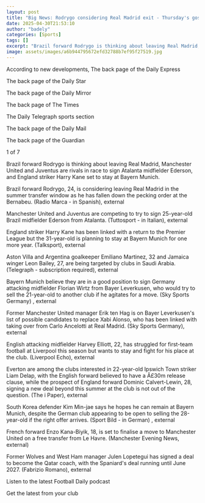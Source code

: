 ```yaml
---
layout: post
title: "Big News: Rodrygo considering Real Madrid exit - Thursday's gossip"
date: 2025-04-30T21:53:10
author: "badely"
categories: [Sports]
tags: []
excerpt: "Brazil forward Rodrygo is thinking about leaving Real Madrid, Manchester United and Juventus competing for Atalanta midfielder Ederson, England strike"
image: assets/images/a6b944795672efd32788b7ef95f27519.jpg
---
```


According to new developments, The back page of the Daily Express

The back page of the Daily Star

The back page of the Daily Mirror

The back page of The Times

The Daily Telegraph sports section

The back page of the Daily Mail

The back page of the Guardian

1 of 7

Brazil forward Rodrygo is thinking about leaving Real Madrid, Manchester United and Juventus are rivals in race to sign Atalanta midfielder Ederson, and England striker Harry Kane set to stay at Bayern Munich.

Brazil forward Rodrygo, 24, is considering leaving Real Madrid in the summer transfer window as he has fallen down the pecking order at the Bernabeu. (Radio Marca - in Spanish), external

Manchester United and Juventus are competing to try to sign 25-year-old Brazil midfielder Ederson from Atalanta. (Tuttosport - in Italian), external

England striker Harry Kane has been linked with a return to the Premier League but the 31-year-old is planning to stay at Bayern Munich for one more year. (Talksport), external 

Aston Villa and Argentina goalkeeper Emiliano Martinez, 32 and Jamaica winger Leon Bailey, 27, are being targeted by clubs in Saudi Arabia. (Telegraph - subscription required), external

Bayern Munich believe they are in a good position to sign Germany attacking midfielder Florian Wirtz from Bayer Leverkusen, who would try to sell the 21-year-old to another club if he agitates for a move. (Sky Sports Germany) , external 

Former Manchester United manager Erik ten Hag is on Bayer Leverkusen's list of possible candidates to replace Xabi Alonso, who has been linked with taking over from Carlo Ancelotti at Real Madrid. (Sky Sports Germany), external

English attacking midfielder Harvey Elliott, 22, has struggled for first-team football at Liverpool this season but wants to stay and fight for his place at the club. (Liverpool Echo), external

Everton are among the clubs interested in 22-year-old Ipswich Town striker Liam Delap, with the English forward believed to have a Â£30m release clause, while the prospect of England forward Dominic Calvert-Lewin, 28, signing a new deal beyond this summer at the club is not out of the question. (The i Paper), external 

South Korea defender Kim Min-jae says he hopes he can remain at Bayern Munich, despite the German club appearing to be open to selling the 28-year-old if the right offer arrives. (Sport Bild - in German) , external

French forward Enzo Kana-Biyik, 18, is set to finalise a move to Manchester United on a free transfer from Le Havre. (Manchester Evening News, external)

Former Wolves and West Ham manager Julen Lopetegui has signed a deal to become the Qatar coach, with the Spaniard's deal running until June 2027. (Fabrizio Romano), external 

Listen to the latest Football Daily podcast

Get the latest from your club

